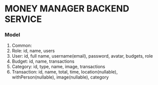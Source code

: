 # MONEY MANAGER BACKEND SERVICE

### Model

1. Common:
2. Role: id, name, users
3. User: id, full name, username(email), password, avatar, budgets, role
4. Budget: id, name, transactions
5. Category: id, type, name, image, transactions
6. Transaction: id, name, total, time, location(nullable), withPerson(nullable), image(nullable), category
